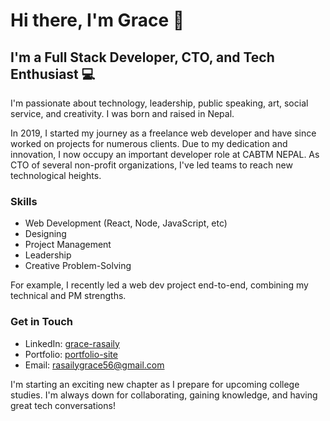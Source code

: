 # Hi there, I'm Grace 👋

## I'm a Full Stack Developer, CTO, and Tech Enthusiast 💻

I'm passionate about technology, leadership, public speaking, art, social service, and creativity. I was born and raised in Nepal.

In 2019, I started my journey as a freelance web developer and have since worked on projects for numerous clients. Due to my dedication and innovation, I now occupy an important developer role at CABTM NEPAL. As CTO of several non-profit organizations, I've led teams to reach new technological heights.

### Skills

- Web Development (React, Node, JavaScript, etc)
- Designing
- Project Management
- Leadership
- Creative Problem-Solving

For example, I recently led a web dev project end-to-end, combining my technical and PM strengths.

### Get in Touch

- LinkedIn: [grace-rasaily](https://www.linkedin.com/in/grace-rasaily-)
- Portfolio: [portfolio-site](https://portfolio-61a0c.web.app)
- Email: rasailygrace56@gmail.com

I'm starting an exciting new chapter as I prepare for upcoming college studies. I'm always down for collaborating, gaining knowledge, and having great tech conversations!
